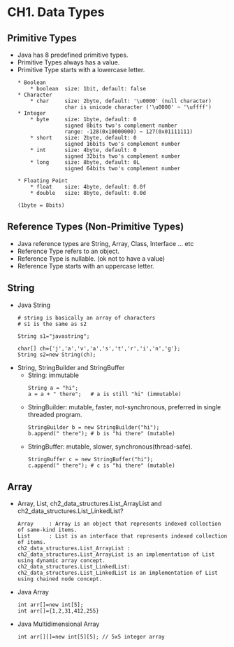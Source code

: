 # CH1. Data Types

## Primitive Types
* Java has 8 predefined primitive types.
* Primitive Types always has a value.
* Primitive Type starts with a lowercase letter.
    ```
    * Boolean
        * boolean  size: 1bit, default: false
    * Character
        * char     size: 2byte, default: '\u0000' (null character)
                   char is unicode character ('\u0000' ~ '\uffff')  
    * Integer
        * byte     size: 1byte, default: 0
                   signed 8bits two's complement number
                   range: -128(0x10000000) ~ 127(0x01111111) 
        * short    size: 2byte, default: 0
                   signed 16bits two's complement number
        * int      size: 4byte, default: 0
                   signed 32bits two's complement number
        * long     size: 8byte, default: 0L
                   signed 64bits two's complement number
    
    * Floating Point
        * float    size: 4byte, default: 0.0f
        * double   size: 8byte, default: 0.0d
    
    (1byte = 8bits)
    ```

## Reference Types (Non-Primitive Types)
* Java reference types are String, Array, Class, Interface ... etc 
* Reference Type refers to an object.
* Reference Type is nullable. (ok not to have a value)
* Reference Type starts with an uppercase letter.

## String
* Java String
    ```
    # string is basically an array of characters
    # s1 is the same as s2
    
    String s1="javastring";
    
    char[] ch={'j','a','v','a','s','t','r','i','n','g'};  
    String s2=new String(ch); 
    ```
* String, StringBuilder and StringBuffer
    * String: immutable
        ```
        String a = "hi";
        a = a + " there";   # a is still "hi" (immutable)
        ```
    * StringBuilder: mutable, faster, not-synchronous, preferred in single threaded program.
        ```
        StringBuilder b = new StringBuilder("hi");
        b.append(" there"); # b is "hi there" (mutable)
        ```
    * StringBuffer: mutable, slower, synchronous(thread-safe).
        ```
        StringBuffer c = new StringBuffer("hi");
        c.append(" there"); # c is "hi there" (mutable)
        ```

## Array
* Array, List, ch2_data_structures.List_ArrayList and ch2_data_structures.List_LinkedList?
    ```
    Array     : Array is an object that represents indexed collection of same-kind items.
    List      : List is an interface that represents indexed collection of items.
    ch2_data_structures.List_ArrayList : ch2_data_structures.List_ArrayList is an implementation of List using dynamic array concept.
    ch2_data_structures.List_LinkedList: ch2_data_structures.List_LinkedList is an implementation of List using chained node concept.
    ```

* Java Array
    ```
    int arr[]=new int[5];
    int arr[]={1,2,31,412,255}
    ```
  
* Java Multidimensional Array
    ```
    int arr[][]=new int[5][5]; // 5x5 integer array
    ``` 